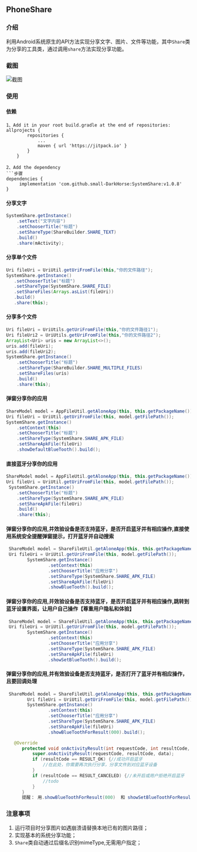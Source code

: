 ## PhoneShare

### 介绍
利用Android系统原生的API方法实现分享文字、图片、文件等功能，其中`Share`类为分享的工具类，通过调用`share`方法实现分享功能。

### 截图
![截图](./resources/screenshots/截图.jpg)

### 使用
#### 依赖
```步骤
1、Add it in your root build.gradle at the end of repositories:
allprojects {
		repositories {
			...
			maven { url 'https://jitpack.io' }
		}
	}
    
2、Add the dependency
```步骤
dependencies {
	 implementation 'com.github.small-DarkHorse:SystemShare:v1.0.8'
}
```
#### 分享文字
```java
SystemShare.getInstance()
    .setText("文字内容")
    .setChooserTitle("标题")
    .setShareType(ShareBuilder.SHARE_TEXT)
    .build()
    .share(mActivity);
```
#### 分享单个文件
```java
Uri fileUri = UriUtil.getUriFromFile(this,"你的文件路径");
SystemShare.getInstance()
   .setChooserTitle("标题")
   .setShareType(SystemShare.SHARE_FILE)
   .setShareFiles(Arrays.asList(fileUri))
   .build()
   .share(this);
```

#### 分享多个文件
```java
Uri fileUri = UriUtils.getUriFromFile(this,"你的文件路径1");
Uri fileUri2 = UriUtils.getUriFromFile(this,"你的文件路径2");
ArrayList<Uri> uris = new ArrayList<>();
uris.add(fileUri);
uris.add(fileUri2);
SystemShare.getInstance()
    .setChooserTitle("标题")
    .setShareType(ShareBuilder.SHARE_MULTIPLE_FILES)
    .setShareFiles(uris)
    .build()
    .share(this);
```

#### 弹窗分享你的应用
```java
ShareModel model = AppFileUtil.getAloneApp(this, this.getPackageName());
Uri fileUri = UriUtil.getUriFromFile(this, model.getFilePath());
SystemShare.getInstance()
    .setContext(this)
    .setChooserTitle("标题")
    .setShareType(SystemShare.SHARE_APK_FILE)
    .setShareApkFile(fileUri)
    .showDefaultBlueTooth().build();
```


#### 直接蓝牙分享你的应用
```java
ShareModel model = AppFileUtil.getAloneApp(this, this.getPackageName());
Uri fileUri = UriUtil.getUriFromFile(this, model.getFilePath());
 SystemShare.getInstance()
    .setChooserTitle("标题")
    .setShareType(SystemShare.SHARE_APK_FILE)
    .setShareApkFile(fileUri)
    .build()
    .share(this);
```

#### 弹窗分享你的应用,并效验设备是否支持蓝牙，是否开启蓝牙并有相应操作,直接使用系统安全提醒弹窗提示，打开蓝牙并自动搜索     
```java
 ShareModel model = ShareFileUtil.getAloneApp(this, this.getPackageName());
 Uri fileUri = UriUtil.getUriFromFile(this, model.getFilePath());
        SystemShare.getInstance()
                .setContext(this)
                .setChooserTitle("应用分享")
                .setShareType(SystemShare.SHARE_APK_FILE)
                .setShareApkFile(fileUri)
                .showBlueTooth().build();
```

#### 弹窗分享你的应用,并效验设备是否支持蓝牙，是否开启蓝牙并有相应操作,跳转到蓝牙设置界面，让用户自己操作【尊重用户隐私和体验】
```java
 ShareModel model = ShareFileUtil.getAloneApp(this, this.getPackageName());
 Uri fileUri = UriUtil.getUriFromFile(this, model.getFilePath());
        SystemShare.getInstance()
                .setContext(this)
                .setChooserTitle("应用分享")
                .setShareType(SystemShare.SHARE_APK_FILE)
                .setShareApkFile(fileUri)
                .showSetBlueTooth().build();
```

#### 弹窗分享你的应用,并有效验设备是否支持蓝牙，是否打开了蓝牙并有相应操作，且要回调处理
```java
 ShareModel model = ShareFileUtil.getAloneApp(this, this.getPackageName());
        Uri fileUri = UriUtil.getUriFromFile(this, model.getFilePath());
        SystemShare.getInstance()
                .setContext(this)
                .setChooserTitle("应用分享")
                .setShareType(SystemShare.SHARE_APK_FILE)
                .setShareApkFile(fileUri)
                .showBlueToothForResult(000).build();

   @Override
      protected void onActivityResult(int requestCode, int resultCode, @Nullable Intent data) {
          super.onActivityResult(requestCode, resultCode, data);
          if (resultCode == RESULT_OK) {//成功开启蓝牙
              //在此处，你需要再次执行分享，分享文件到对应蓝牙设备
          }
          if (resultCode == RESULT_CANCELED) {//未开启或用户拒绝开启蓝牙
              //todo
          }
      }
      提醒： 用.showBlueToothForResult(000)  和 showSetBlueToothForResult(000)都需要在Activity中回调
```


### 注意事项
1. 运行项目时分享图片如遇崩溃请替换本地已有的图片路径；
2. 实现基本的系统分享功能；
3. `Share`类自动通过后缀名识别mimeType,无需用户指定；
